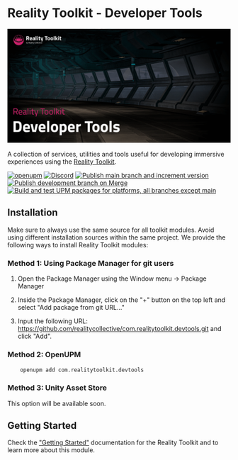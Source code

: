 # Reality Toolkit - Developer Tools

![com.realitytoolkit.devtools](https://github.com/realitycollective/realitycollective.logo/blob/main/RealityToolkit/RepoBanners/com.realitytoolkit.devtools.png?raw=true)

A collection of services, utilities and tools useful for developing immersive experiences using the [Reality Toolkit](https://realitytoolkit.realitycollective.net/).

[![openupm](https://img.shields.io/npm/v/com.realitytoolkit.devtools?label=openupm&registry_uri=https://package.openupm.com)](https://openupm.com/packages/com.realitytoolkit.devtools/) [![Discord](https://img.shields.io/discord/597064584980987924.svg?label=&logo=discord&logoColor=ffffff&color=7389D8&labelColor=6A7EC2)](https://discord.gg/hF7TtRCFmB)
[![Publish main branch and increment version](https://github.com/realitycollective/com.realitytoolkit.devtools/actions/workflows/main-publish.yml/badge.svg)](https://github.com/realitycollective/com.realitytoolkit.devtools/actions/workflows/main-publish.yml)
[![Publish development branch on Merge](https://github.com/realitycollective/com.realitytoolkit.devtools/actions/workflows/development-publish.yml/badge.svg)](https://github.com/realitycollective/com.realitytoolkit.devtools/actions/workflows/development-publish.yml)
[![Build and test UPM packages for platforms, all branches except main](https://github.com/realitycollective/com.realitytoolkit.devtools/actions/workflows/development-buildandtestupmrelease.yml/badge.svg)](https://github.com/realitycollective/com.realitytoolkit.devtools/actions/workflows/development-buildandtestupmrelease.yml)

## Installation

Make sure to always use the same source for all toolkit modules. Avoid using different installation sources within the same project. We provide the following ways to install Reality Toolkit modules:

### Method 1: Using Package Manager for git users

1. Open the Package Manager using the Window menu -> Package Manager

2. Inside the Package Manager, click on the "+" button on the top left and select "Add package from git URL..."

3. Input the following URL: https://github.com/realitycollective/com.realitytoolkit.devtools.git and click "Add".

### Method 2: OpenUPM

```text
    openupm add com.realitytoolkit.devtools
```

### Method 3: Unity Asset Store

This option will be available soon.

## Getting Started

Check the ["Getting Started"](https://realitytoolkit.realitycollective.net/) documentation for the Reality Toolkit and to learn more about this module.